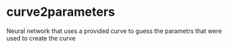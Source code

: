 # curve2parameters
Neural network that uses a provided curve to guess the parametrs that were used to create the curve
